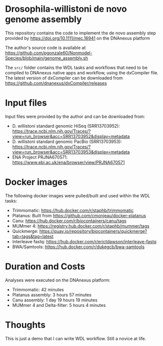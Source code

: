 # Drosophila-willistoni de novo genome assembly
This repository contains the code to implement the de novo assembly step provided by https://doi.org/10.1111/mec.16941 on the DNAnexus platform

The author's source code is available at https://github.com/pgonzale60/Nonmodel-Species/blob/main/genome_assembly.sh

The `src/` folder contains the WDL tasks and workflows that need to be compiled to DNAnexus native apps and workflow, using the dxCompiler file. The latest version of dxCompiler can be downloaded from https://github.com/dnanexus/dxCompiler/releases

# Input files
Input files were provided by the author and can be downloaded from:
- D. willistoni standard genomic HiSeq (SRR13703952): https://trace.ncbi.nlm.nih.gov/Traces/?view=run_browser&acc=SRR13703952&display=metadata
- D. willistoni standard genomic PacBio (SRR13703953): https://trace.ncbi.nlm.nih.gov/Traces/?view=run_browser&acc=SRR13703953&display=metadata
- ENA Project PRJNA670571: https://www.ebi.ac.uk/ena/browser/view/PRJNA670571

# Docker images
The following docker images were pulled/built and used within the WDL tasks:
- Trimmomatic: https://hub.docker.com/r/staphb/trimmomatic
- Platanus: Built from https://github.com/cmonjeau/docker-platanus
- Canu: https://hub.docker.com/r/biocontainers/canu/tags
- MUMmer 4: https://registry.hub.docker.com/r/staphb/mummer/tags
- Quickmerge: https://quay.io/repository/biocontainers/quickmerge?tab=tags&tag=latest
- Interleave fastq: https://hub.docker.com/r/erictdawson/interleave-fastq
- BWA/Samtools: https://hub.docker.com/r/dukegcb/bwa-samtools

# Duration and Costs
Analyses were executed on the DNAnexus platform:
- Trimmomatic: 42 minutes
- Platanus assembly: 3 hours 57 minutes
- Canu assembly: 1 day 19 hours 19 minutes
- MUMmer 4 and Delta-filter: 5 hours 4 minutes

# Thoughts
This is just a demo that I can write WDL workflow. Still a novice at life.
